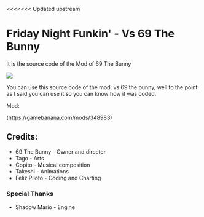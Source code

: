 <<<<<<< Updated upstream
# Friday Night Funkin' - Vs 69 The Bunny
 It is the source code of the Mod of 69 The Bunny
 
 ![](https://images.gamebanana.com/img/ss/mods/61d909a783494.jpg)

You can use this source code of the mod: vs 69 the bunny, well to the point as I said you can use it so you can know how it was coded.

Mod:

(https://gamebanana.com/mods/348983)

## Credits:
* 69 The Bunny - Owner and director
* Tago - Arts
* Copito - Musical composition
* Takeshi - Animations
* Feliz Piloto - Coding and Charting

### Special Thanks
* Shadow Mario - Engine
